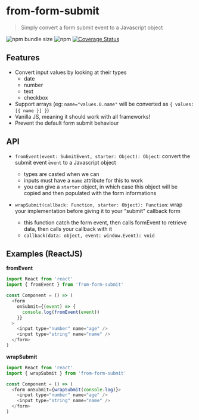 # from-form-submit

> Simply convert a form submit event to a Javascript object

![npm bundle size](https://img.shields.io/bundlephobia/minzip/from-form-submit) ![npm](https://img.shields.io/npm/v/from-form-submit) [![Coverage Status](https://coveralls.io/repos/github/fabienjuif/from-form-submit/badge.svg)](https://coveralls.io/github/fabienjuif/from-form-submit)

## Features

- Convert input values by looking at their types
  - date
  - number
  - text
  - checkbox
- Support arrays (eg: `name="values.0.name"` will be converted as `{ values: [{ name }] }`)
- Vanilla JS, meaning it should work with all frameworks!
- Prevent the default form submit behaviour

## API

- `fromEvent(event: SubmitEvent, starter: Object): Object`: convert the submit event ̀`event` to a Javascript object

  - types are casted when we can
  - inputs must have a `name` attribute for this to work
  - you can give a `starter` object, in which case this object will be copied and then populated with the form informations

- `wrapSubmit(callback: Function, starter: Object): Function`: wrap your implementation before giving it to your "submit" callback form
  - this function catch the form event, then calls ̀formEvent to retrieve data, then calls your callback with it
  - `callback(data: object, event: window.Event): void`

## Examples (ReactJS)

**fromEvent**

```js
import React from 'react'
import { fromEvent } from 'from-form-submit'

const Component = () => (
  <form
    onSubmit={(event) => {
      console.log(fromEvent(event))
    }}
  >
    <input type="number" name="age" />
    <input type="string" name="name" />
  </form>
)
```

**wrapSubmit**

```js
import React from 'react'
import { wrapSubmit } from 'from-form-submit'

const Component = () => (
  <form onSubmit={wrapSubmit(console.log)}>
    <input type="number" name="age" />
    <input type="string" name="name" />
  </form>
)
```
